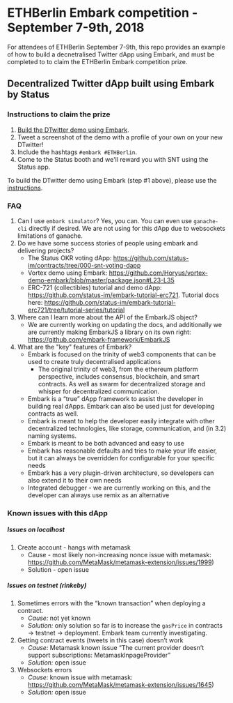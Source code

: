 # ETHBerlin Embark competition - September 7-9th, 2018
For attendees of ETHBerlin September 7-9th, this repo provides an example of how to build a decnetralised Twitter dApp using Embark, and must be completed to to claim the ETHBerlin Embark competition prize.
## Decentralized Twitter dApp built using Embark by Status
### Instructions to claim the prize
1. [Build the DTwitter demo using Embark](./instructions).
4. Tweet a screenshot of the demo with a profile of your own on your new DTwitter!
5. Include the hashtags `#embark #ETHBerlin`.
6. Come to the Status booth and we'll reward you with SNT using the Status app.

To build the DTwitter demo using Embark (step #1 above), please use the [instructions](./instructions).

### FAQ
1. Can I use `embark simulator`?
    Yes, you can. You can even use `ganache-cli` directly if desired. We are not using for this dApp due to websockets limitations of ganache.
2. Do we have some success stories of people using embark and delivering projects?
    * The Status OKR voting dApp: https://github.com/status-im/contracts/tree/000-snt-voting-dapp
    * Vortex demo using Embark: https://github.com/Horyus/vortex-demo-embark/blob/master/package.json#L23-L35
    * ERC-721 (collectibles) tutorial and demo dApp: https://github.com/status-im/embark-tutorial-erc721. Tutorial docs here: https://github.com/status-im/embark-tutorial-erc721/tree/tutorial-series/tutorial
3. Where can I learn more about the API of the EmbarkJS object?
    * We are currently working on updating the docs, and additionally we are currently making EmbarkJS a library on its own right: https://github.com/embark-framework/EmbarkJS
4. What are the "key" features of Embark?
    * Embark is focused on the trinity of web3 components that can be used to create truly decentralised applications
        * The original trinity of web3, from the ethereum platform perspective, includes consensus, blockchain, and smart contracts. As well as swarm for decentralized storage and whisper for decentralized communication.
    * Embark is a “true” dApp framework to assist the developer in building real dApps. Embark can also be used just for developing contracts as well.
    * Embark is meant to help the developer easily integrate with other decentralized technologies, like storage, communication, and (in 3.2) naming systems.
    * Embark is meant to be both advanced and easy to use
    * Embark has reasonable defaults and tries to make your life easier, but it can always be overridden for configurable for your specific needs
    * Embark has a very plugin-driven architecture, so developers can also extend it to their own needs
    * Integrated debugger - we are currently working on this, and the developer can always use remix as an alternative
### Known issues with this dApp
##### Issues on localhost
1. Create account - hangs with metamask 
    * Cause - most likely non-increasing nonce issue with metamask: https://github.com/MetaMask/metamask-extension/issues/1999)
    * Solution - open issue

##### Issues on testnet (rinkeby)
1. Sometimes errors with the “known transaction” when deploying a contract. 
    * *Cause:* not yet known
    * *Solution:* only solution so far is to increase the `gasPrice` in contracts -> testnet -> deployment. Embark team currently investigating.
2. Getting contract events (tweets in this case) doesn’t work 
    * *Cause:* Metamask known issue “The current provider doesn’t support subscriptions: MetamaskInpageProvider”
    * *Solution:* open issue
3. Websockets errors 
    * *Cause:* known issue with metamask: https://github.com/MetaMask/metamask-extension/issues/1645)
    * *Solution:* open issue
